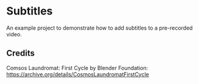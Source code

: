 # Subtitles

An example project to demonstrate how to add subtitles to a pre-recorded video.

## Credits

Comsos Laundromat: First Cycle by Blender Foundation:
https://archive.org/details/CosmosLaundromatFirstCycle
